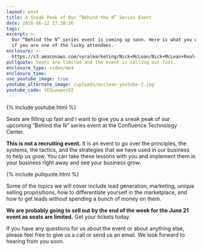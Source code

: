 ```yaml
---
layout: post
title: A Sneak Peek of Our “Behind the N” Series Event
date: 2018-06-12 17:20:26
tags:
excerpt: >-
  Our “Behind the N” series event is coming up soon. Here is what you will learn
  if you are one of the lucky attendees.
enclosure: >-
  https://s3.amazonaws.com/vyralmarketing/Nick+McLean/Nick+McLean+Real+Estate+Group-+A+Sneak+Peek+of+Our+Behind+the+N+Series+Event.mp4
pullquote: Seats are limited and the event is selling out fast.
enclosure_type: video/mp4
enclosure_time:
use_youtube_image: true
youtube_alternate_image: /uploads/mcclean-youtube-2.jpg
youtube_code: VESLwwpecKI
---
```


{% include youtube.html %}

Seats are filling up fast and I want to give you a sneak peak of our upcoming “Behind the N” series event at the Confluence Technology Center.

**This is not a recruiting event.** It is an event to go over the principles, the systems, the tactics, and the strategies that we have used in our business to help us grow. You can take these lessons with you and implement them in your business right away and see your business grow.

{% include pullquote.html %}

Some of the topics we will cover include lead generation, marketing, unique selling propositions, how to differentiate yourself in the marketplace, and how to get leads without spending a bunch of money on them.

**We are probably going to sell out by the end of the week for the June 21 event as seats are limited.** Get your tickets today.

If you have any questions for us about the event or about anything else, please feel free to give us a call or send us an email. We look forward to hearing from you soon.